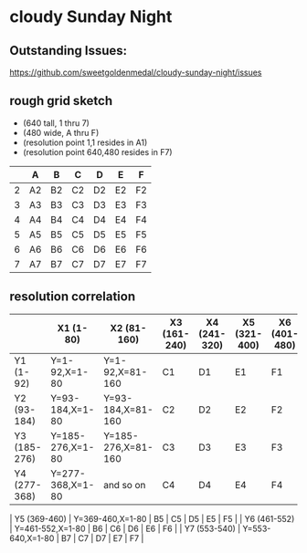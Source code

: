 # cloudy Sunday Night
 
 ## Outstanding Issues:

https://github.com/sweetgoldenmedal/cloudy-sunday-night/issues

 ## rough grid sketch
 * (640 tall, 1 thru 7)
 * (480 wide, A thru F)
 * (resolution point 1,1 resides in A1)
 * (resolution point 640,480 resides in F7)


| 	  |  A  |  B  |  C  |  D  |  E  |  F  |
| --- | --- | --- | --- | --- | --- | --- |
| 2   | A2  | B2  | C2  | D2  | E2  | F2  |
| 3   | A3  | B3  | C3  | D3  | E3  | F3  |
| 4   | A4  | B4  | C4  | D4  | E4  | F4  |
| 5   | A5  | B5  | C5  | D5  | E5  | F5  |
| 6   | A6  | B6  | C6  | D6  | E6  | F6  |
| 7   | A7  | B7  | C7  | D7  | E7  | F7  |

## resolution correlation

|              | X1 (1-80)        | X2 (81-160)        | X3 (161-240)  | X4 (241-320) | X5 (321-400)  | X6 (401-480) |
| --- 				 | ---						  | ---								 | ---					 | --- 					| ---					  | --- 				 |
| Y1 (1-92)    | Y=1-92,X=1-80    | Y=1-92,X=81-160    | C1 					 | D1 					| E1 						| F1 					 |
| Y2 (93-184)  | Y=93-184,X=1-80  | Y=93-184,X=81-160  | C2 					 | D2 					| E2 						| F2 					 |
| Y3 (185-276) | Y=185-276,X=1-80 | Y=185-276,X=81-160 | C3 					 | D3 					| E3 					  | F3 					 |
| Y4 (277-368) | Y=277-368,X=1-80 | and so on 				 | C4 					 | D4 					| E4 						| F4 					 |

| Y5 (369-460) | Y=369-460,X=1-80 | B5 								 | C5 					 | D5 					| E5 						| F5 					 |
| Y6 (461-552) | Y=461-552,X=1-80 | B6 	    					 | C6 					 | D6 					| E6 						| F6 					 |
| Y7 (553-540) | Y=553-640,X=1-80 | B7 								 | C7 					 | D7 					| E7 						| F7 					 |


